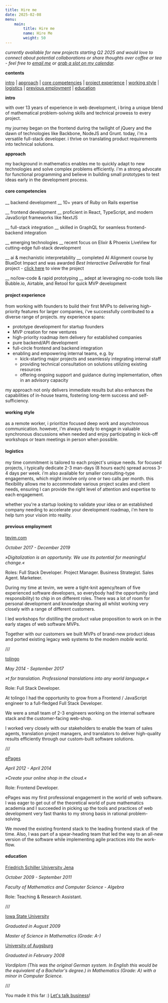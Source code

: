 ```yaml
---
title: Hire me
date: 2025-02-08
menu:
    main:
        title: Hire me
        name: Hire Me
        weight: 50
---
```


*currently available for new projects starting Q2 2025 and would love to connect about potential collaborations or share thoughts over coffee or tea - feel free to [email me](mailto:jan@janraasch.com) or [grab a slot on my calendar](https://calendly.com/jan-raasch/office-hours).*

**contents**

[intro](#intro) | [approach](#approach) | [core competencies](#core-competencies) | [project experience](#project-experience) | [working style](#working-style) | [logistics](#logistics) | [previous employment](#previous-employment) | [education](#education)

**intro**

with over 13 years of experience in web development, i bring a unique blend of mathematical problem-solving skills and technical prowess to every project.

my journey began on the frontend during the twilight of jQuery and the dawn of technologies like Backbone, NodeJS and Grunt. today, i'm a versatile full-stack developer. i thrive on translating product requirements into technical solutions.

**approach**

my background in mathematics enables me to quickly adapt to new technologies and solve complex problems efficiently. i'm a strong advocate for functional programming and believe in building small prototypes to test ideas early in the development process.

#### core competencies

__ backend development __
10+ years of Ruby on Rails expertise

__ frontend development __
proficient in React, TypeScript, and modern JavaScript frameworks like NextJS

__ full-stack integration __
skilled in GraphQL for seamless frontend-backend integration

__ emerging technologies __
recent focus on Elixir & Phoenix LiveView for cutting-edge full-stack development

__ ai & mechanistic interpretability __
completed AI Alignment course by BlueDot Impact and was awarded *Best Interactive Deliverable* for final project - [click here][ai-safety-fundamentals-project-url] to view the project

__ no/low-code & rapid prototyping __
adept at leveraging no-code tools like Bubble.io, Airtable, and Retool for quick MVP development

#### project experience

from working with founders to build their first MVPs to delivering high-priority features for larger companies, i've successfully contributed to a diverse range of projects. my experience spans:

* prototype development for startup founders
* MVP creation for new ventures
* high-priority roadmap item delivery for established companies
* pure backend/API development
* full-circle frontend and backend integration
* enabling and empowering internal teams, e.g. by
    * kick-starting major projects and seamlessly integrating internal staff
    * providing technical consultation on solutions utilizing existing resources
    * offering ongoing support and guidance during implementation, often in an advisory capacity

my approach not only delivers immediate results but also enhances the capabilities of in-house teams, fostering long-term success and self-sufficiency.

#### working style

as a remote worker, i prioritize focused deep work and asynchronous communication. however, i'm always ready to engage in valuable synchronous discussions when needed and enjoy participating in kick-off workshops or team meetings in person when possible.

#### logistics

my time commitment is tailored to each project's unique needs. for focused projects, i typically dedicate 2-3 man-days (8 hours each) spread across 3-4 days per week. i'm also available for smaller consulting-type engagements, which might involve only one or two calls per month. this flexibility allows me to accommodate various project scales and client needs, ensuring I can provide the right level of attention and expertise to each engagement.

whether you're a startup looking to validate your idea or an established company needing to accelerate your development roadmap, i'm here to help turn your vision into reality.

#### previous employment

[tevim.com](https://tevim.com)

_October 2017 - December 2019_

_»Digitalization is an opportunity. We use its potential for meaningful change.«_

Roles: Full Stack Developer. Project Manager. Business Strategist. Sales Agent. Marketeer.

During my time at tevim, we were a tight-knit agency/team of five experienced software developers, so everybody had the opportunity (and responsibility) to chip in on different roles. There was a lot of room for personal development and knowledge sharing all whilst working very closely with a range of different customers.

I led workshops for distilling the product value proposition to work on in the early stages of web software MVPs.

Together with our customers we built MVPs of brand-new product ideas and ported existing legacy web systems to the modern _mobile_ world.

///

[tolingo](https://www.tolingo.com)

_May 2014 - September 2017_

_»t for translation. Professional translations into any world language.«_

Role: Full Stack Developer.

At tolingo I had the opportunity to grow from a Frontend / JavaScript engineer to a full-fledged Full Stack Developer.

We were a small team of 2-3 engineers working on the internal software stack and the customer-facing web-shop.

I worked very closely with our stakeholders to enable the team of sales agents, translation project managers, and translators to deliver high-quality results efficiently through our custom-built software solutions.

///

[ePages](https://epages.com)

_April 2012 - April 2014_

_»Create your online shop in the cloud.«_

Role: Frontend Developer.

ePages was my first professional engagement in the world of web software. I was eager to get out of the theoretical world of pure mathematics academia and I succeeded in picking up the tools and practices of web development very fast thanks to my strong basis in rational problem-solving.

We moved the existing frontend stack to the leading frontend stack of the time. Also, I was part of a spear-heading team that led the way to an all-new version of the software while implementing agile practices into the work-flow.

#### education

[Friedrich Schiller University Jena](https://www.uni-jena.de)

_October 2009 - September 2011_

_Faculty of Mathematics and Computer Science - Algebra_

Role: Teaching & Research Assistant.

///

[Iowa State University](https://www.iastate.edu/)

_Graduated in August 2009_

_Master of Science in Mathematics (Grade: A-)_

[University of Augsburg](https://www.uni-augsburg.de)

_Graduated in February 2008_

_Vordiplom (This was the original German system. In English this would be the equivalent of a Bachelor's degree.) in Mathematics (Grade: A) with a minor in Computer Science._

///

You made it this far :) [Let's talk business](mailto:jan@janraasch.com)!

[johannes-url]: https://dividat.com/unternehmen
[alex-url]: https://alex.flatter.io/
[alex-live-views-tweet-url]: https://twitter.com/aflatter/status/1279473667634839552
[hugo-bearblog-url]: https://github.com/janraasch/hugo-bearblog
[hugo-product-launch-url]: https://github.com/janraasch/hugo-product-launch
[tab-ahead-url]: https://github.com/janraasch/tab-ahead
[connect-mail-url]: mailto:jan@janraasch.com
[connect-github-url]: https://github.com/janraasch/
[imprint-url]: /imprint/
[resume-url]: /resume/
[ai-safety-fundamentals-project-url]: https://aisafetyfundamentals.com/projects/activate-love-steering-ai-text-generation/

